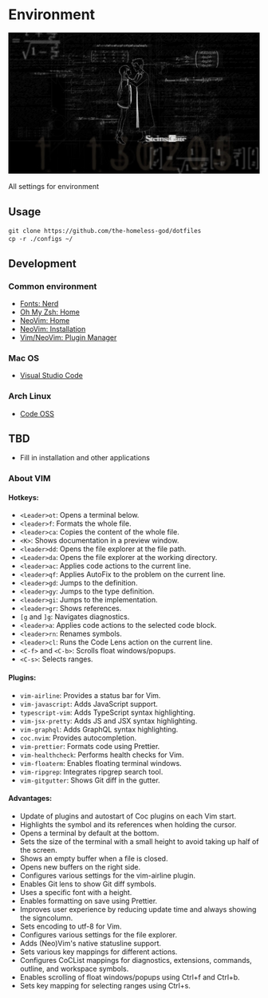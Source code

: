 # Environment

![image](./configs//code/back.jpeg)

All settings for environment

## Usage

```shell
git clone https://github.com/the-homeless-god/dotfiles
cp -r ./configs ~/
```

## Development

### Common environment

- [Fonts: Nerd](https://github.com/ryanoasis/nerd-fonts)
- [Oh My Zsh: Home](https://ohmyz.sh/)
- [NeoVim: Home](https://neovim.io/)
- [NeoVim: Installation](https://github.com/neovim/neovim/wiki/Installing-Neovim)
- [Vim/NeoVim: Plugin Manager](https://github.com/junegunn/vim-plug)

### Mac OS

- [Visual Studio Code](https://code.visualstudio.com/download)

### Arch Linux

- [Code OSS](https://archlinux.org/packages/community/x86_64/code/)

## TBD

- Fill in installation and other applications

### About VIM

#### Hotkeys:

- `<Leader>ot`: Opens a terminal below.
- `<leader>f`: Formats the whole file.
- `<leader>ca`: Copies the content of the whole file.
- `<K>`: Shows documentation in a preview window.
- `<leader>dd`: Opens the file explorer at the file path.
- `<Leader>da`: Opens the file explorer at the working directory.
- `<leader>ac`: Applies code actions to the current line.
- `<leader>qf`: Applies AutoFix to the problem on the current line.
- `<leader>gd`: Jumps to the definition.
- `<leader>gy`: Jumps to the type definition.
- `<leader>gi`: Jumps to the implementation.
- `<leader>gr`: Shows references.
- `[g` and `]g`: Navigates diagnostics.
- `<leader>a`: Applies code actions to the selected code block.
- `<leader>rn`: Renames symbols.
- `<leader>cl`: Runs the Code Lens action on the current line.
- `<C-f>` and `<C-b>`: Scrolls float windows/popups.
- `<C-s>`: Selects ranges.

#### Plugins:

- `vim-airline`: Provides a status bar for Vim.
- `vim-javascript`: Adds JavaScript support.
- `typescript-vim`: Adds TypeScript syntax highlighting.
- `vim-jsx-pretty`: Adds JS and JSX syntax highlighting.
- `vim-graphql`: Adds GraphQL syntax highlighting.
- `coc.nvim`: Provides autocompletion.
- `vim-prettier`: Formats code using Prettier.
- `vim-healthcheck`: Performs health checks for Vim.
- `vim-floaterm`: Enables floating terminal windows.
- `vim-ripgrep`: Integrates ripgrep search tool.
- `vim-gitgutter`: Shows Git diff in the gutter.

#### Advantages:

- Update of plugins and autostart of Coc plugins on each Vim start.
- Highlights the symbol and its references when holding the cursor.
- Opens a terminal by default at the bottom.
- Sets the size of the terminal with a small height to avoid taking up half of the screen.
- Shows an empty buffer when a file is closed.
- Opens new buffers on the right side.
- Configures various settings for the vim-airline plugin.
- Enables Git lens to show Git diff symbols.
- Uses a specific font with a height.
- Enables formatting on save using Prettier.
- Improves user experience by reducing update time and always showing the signcolumn.
- Sets encoding to utf-8 for Vim.
- Configures various settings for the file explorer.
- Adds (Neo)Vim's native statusline support.
- Sets various key mappings for different actions.
- Configures CoCList mappings for diagnostics, extensions, commands, outline, and workspace symbols.
- Enables scrolling of float windows/popups using Ctrl+f and Ctrl+b.
- Sets key mapping for selecting ranges using Ctrl+s.
